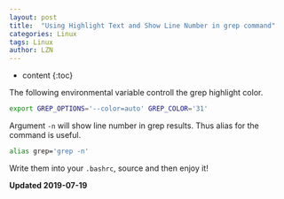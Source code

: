 ```yaml
---
layout: post
title:  "Using Highlight Text and Show Line Number in grep command"
categories: Linux
tags: Linux
author: LZN
---
```


* content
{:toc}

The following environmental variable controll the grep highlight color.

``` bash
export GREP_OPTIONS='--color=auto' GREP_COLOR='31'
```

Argument `-n` will show line number in grep results. Thus alias for the command is useful.
``` bash
alias grep='grep -n'
```
Write them into your `.bashrc`, source and then enjoy it!

**Updated 2019-07-19**

